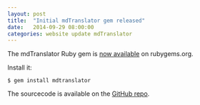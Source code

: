 ```yaml
---
layout: post
title:  "Initial mdTranslator gem released"
date:   2014-09-29 08:00:00
categories: website update mdTranslator
---
```


The mdTranslator Ruby gem is [now available](https://rubygems.org/gems/adiwg-mdtranslator) on rubygems.org.

Install it:

    $ gem install mdtranslator

The sourcecode is available on the [GitHub repo](https://github.com/adiwg/mdTranslator]).
